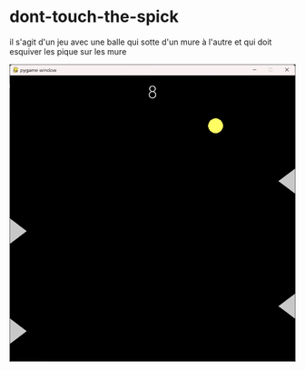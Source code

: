 # dont-touch-the-spick

il s'agit d'un jeu avec une balle qui sotte d'un mure à l'autre et qui doit esquiver les pique sur les mure

![alt text](https://github.com/Hyrhoo/dont-touch-the-spick/blob/main/img/Capture%20d’écran%202023-02-07%20214111.png)
